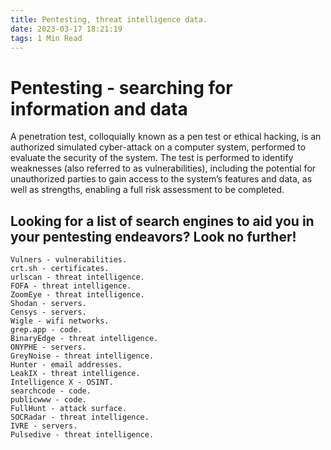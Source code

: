 ```yaml
---
title: Pentesting, threat intelligence data.
date: 2023-03-17 18:21:19
tags: 1 Min Read
---
```


# Pentesting - searching for information and data

A penetration test, colloquially known as a pen test or ethical hacking, is an authorized simulated cyber-attack on a computer system, performed to evaluate the security of the system. The test is performed to identify weaknesses (also referred to as vulnerabilities), including the potential for unauthorized parties to gain access to the system’s features and data, as well as strengths, enabling a full risk assessment to be completed.

## Looking for a list of search engines to aid you in your pentesting endeavors? Look no further!

    Vulners - vulnerabilities.
    crt.sh - certificates.
    urlscan - threat intelligence.
    FOFA - threat intelligence.
    ZoomEye - threat intelligence.
    Shodan - servers.
    Censys - servers.
    Wigle - wifi networks.
    grep.app - code.
    BinaryEdge - threat intelligence.
    ONYPHE - servers.
    GreyNoise - threat intelligence.
    Hunter - email addresses.
    LeakIX - threat intelligence.
    Intelligence X - OSINT.
    searchcode - code.
    publicwww - code.
    FullHunt - attack surface.
    SOCRadar - threat intelligence.
    IVRE - servers.
    Pulsedive - threat intelligence.